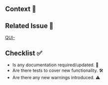 ## Context 📙

<!--- Why is this change required? What problem does it solve? -->

## Related Issue 🔗

<!--- JIRA ticket link  -->
<!-- Add the ticket number after QUI- in the square brackets and link -->
[QUI-](https://dyedurham.atlassian.net/browse/QUI-)

## Checklist ✅

<!--- Go over all the following points, and put an `x` in all the boxes that apply. -->
- Is any documentation required/updated. 📖
- Are there tests to cover new functionality. 🛠️
- Are there any new warnings introduced. ⚠️
